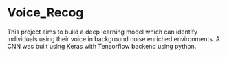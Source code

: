 # Voice_Recog
This project aims to build a deep learning model which can identify individuals using their voice in background noise enriched environments.
A CNN was built using Keras with Tensorflow backend using python.
